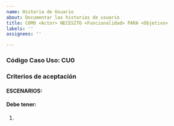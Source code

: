 ```yaml
---
name: Historia de Usuario
about: Documentar las historias de usuario
title: COMO <Actor> NECESITO <Funcionalidad> PARA <Objetivo>
labels: ''
assignees: ''

---
```


### Código Caso Uso: CU0
### Criterios de aceptación
#### ESCENARIOS:

#### Debe tener:
1.
